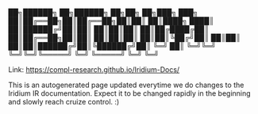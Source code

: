 
██╗██████╗ ██╗██████╗ ██╗██╗   ██╗███╗   ███╗
██║██╔══██╗██║██╔══██╗██║██║   ██║████╗ ████║
██║██████╔╝██║██║  ██║██║██║   ██║██╔████╔██║
██║██╔══██╗██║██║  ██║██║██║   ██║██║╚██╔╝██║
██║██║  ██║██║██████╔╝██║╚██████╔╝██║ ╚═╝ ██║
╚═╝╚═╝  ╚═╝╚═╝╚═════╝ ╚═╝ ╚═════╝ ╚═╝     ╚═╝

Link: https://compl-research.github.io/Iridium-Docs/

This is an autogenerated page updated everytime we do changes to the Iridium IR documentation.
Expect it to be changed rapidly in the beginning and slowly reach cruize control. :)

